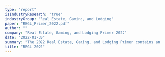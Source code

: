 ```yaml
---
type: "report"
isIndustryResearch: "true"
industryGroup: "Real Estate, Gaming, and Lodging"
paper: "REGL_Primer_2022.pdf"
author: ""
company: "Real Estate, Gaming, and Lodging Primer 2022"
date: "2022-01-30"
summary: "The 2022 Real Estate, Gaming, and Lodging Primer contains an in-depth analysis of the industrial and commercial sectors."
title: "REGL 2022"
---
```

